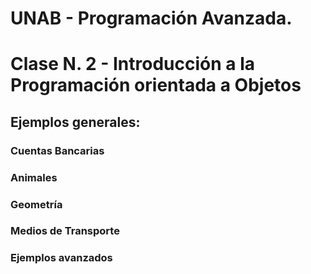 # UNAB - Programación Avanzada.


# Clase N. 2 - Introducción a la Programación orientada a Objetos

## Ejemplos generales:

### Cuentas Bancarias
### Animales
### Geometría
### Medios de Transporte
### Ejemplos avanzados
